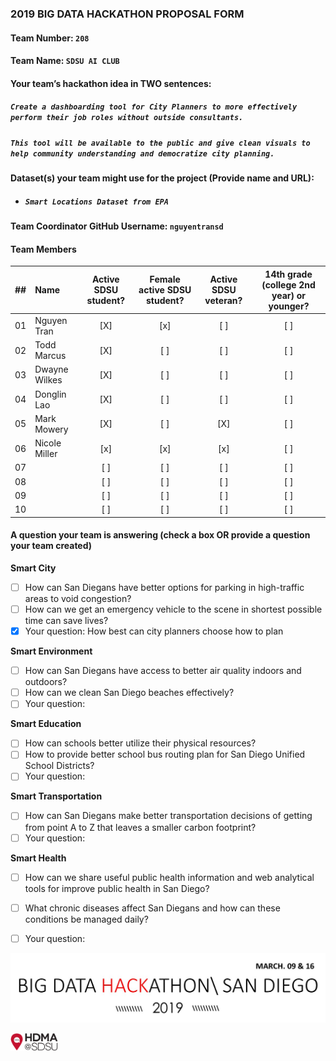 ### 2019 BIG DATA HACKATHON PROPOSAL FORM

#### Team Number: `208`  

#### Team Name: `SDSU AI CLUB`    
  
#### Your team’s hackathon idea in TWO sentences:
##### `Create a dashboarding tool for City Planners to more effectively perform their job roles without outside consultants.`
##### `This tool will be available to the public and give clean visuals to help community understanding and democratize city planning.`  
  
#### Dataset(s) your team might use for the project (Provide name and URL):
- ##### `Smart Locations Dataset from EPA`

#### Team Coordinator GitHub Username: `nguyentransd`

#### Team Members
| ## |        Name         | Active SDSU student? | Female active SDSU student? | Active SDSU veteran? | 14th grade (college 2nd year) or younger? |
| -- | :------------------ |        :---:         |            :---:            |        :---:         |                  :---:                    |
| 01 | Nguyen Tran         |         [X]          |             [x]             |         [ ]          |                   [ ]                     |
| 02 |        Todd Marcus  |         [X]          |             [ ]             |         [ ]          |                   [ ]                     |
| 03 |   Dwayne Wilkes     |         [X]          |             [ ]             |         [ ]          |                   [ ]                     |
| 04 | Donglin Lao         |         [X]          |             [ ]             |         [ ]          |                   [ ]                     |
| 05 | Mark Mowery         |         [X]          |             [ ]             |         [X]          |                   [ ]                     |
| 06 |     Nicole Miller   |         [x]          |             [x]             |         [x]          |                   [ ]                     |
| 07 |                     |         [ ]          |             [ ]             |         [ ]          |                   [ ]                     |
| 08 |                     |         [ ]          |             [ ]             |         [ ]          |                   [ ]                     |
| 09 |                     |         [ ]          |             [ ]             |         [ ]          |                   [ ]                     |
| 10 |                     |         [ ]          |             [ ]             |         [ ]          |                   [ ]                     |
  
#### A question your team is answering (check a box OR provide a question your team created)

**Smart City**
- [ ] How can San Diegans have better options for parking in high-traffic areas to void congestion?
- [ ] How can we get an emergency vehicle to the scene in shortest possible time can save lives?
- [x] Your question: How best can city planners choose how to plan 

**Smart Environment**
- [ ] How can San Diegans have access to better air quality indoors and outdoors?
- [ ] How can we clean San Diego beaches effectively?
- [ ] Your question:

**Smart Education**
- [ ] How can schools better utilize their physical resources?
- [ ] How to provide better school bus routing plan for San Diego Unified School Districts?
- [ ] Your question:

**Smart Transportation**
- [ ] How can San Diegans make better transportation decisions of getting from point A to Z that leaves a smaller carbon footprint?
- [ ] Your question:

**Smart Health**
- [ ] How can we share useful public health information and web analytical tools for improve public health in San Diego?
- [ ] What chronic diseases affect San Diegans and how can these conditions be managed daily?
- [ ] Your question:


![bigdatahackathon4sd](https://github.com/BigDataForSanDiego/00-Proposal-Templates/blob/master/img/big_data_2019.jpg "Big Data Hackathon for San Diego 2019")  

<img height="15%" width="15%" alt="hdma" src="https://github.com/BigDataForSanDiego/00-Proposal-Templates/blob/master/img/hdma2.png"> 
